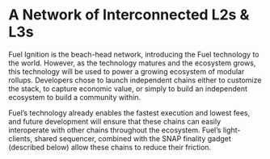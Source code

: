 # A Network of Interconnected L2s & L3s

Fuel Ignition is the beach-head network, introducing the Fuel technology to the world. However, as the technology matures and the ecosystem grows, this technology will be used to power a growing ecosystem of modular rollups. Developers chose to launch independent chains either to customize the stack, to capture economic value, or simply to build an independent ecosystem to build a community within.

Fuel’s technology already enables the fastest execution and lowest fees, and future development will ensure that these chains can easily interoperate with other chains throughout the ecosystem. Fuel’s light-clients, shared sequencer, combined with the SNAP finality gadget (described below) allow these chains to reduce their friction.
